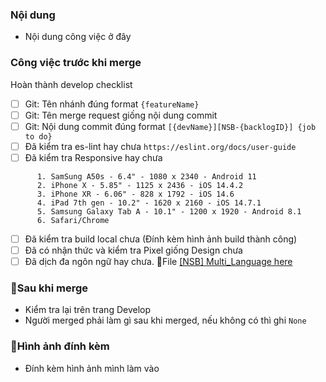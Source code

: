 ### Nội dung

- Nội dung công việc ở đây

### Công việc trước khi merge

Hoàn thành develop checklist

- [ ] Git: Tên nhánh đúng format `{featureName}`
- [ ] Git: Tên merge request giống nội dung commit
- [ ] Git: Nội dung commit đúng format `[{devName}][NSB-{backlogID}] {job to do}`
- [ ] Đã kiểm tra es-lint hay chưa `https://eslint.org/docs/user-guide`
- [ ] Đã kiểm tra Responsive hay chưa

```
      1. SamSung A50s - 6.4" - 1080 x 2340 - Android 11
      2. iPhone X - 5.85" - 1125 x 2436 - iOS 14.4.2
      3. iPhone XR - 6.06" - 828 x 1792 - iOS 14.6
      4. iPad 7th gen - 10.2" - 1620 x 2160 - iOS 14.7.1
      5. Samsung Galaxy Tab A - 10.1" - 1200 x 1920 - Android 8.1
      6. Safari/Chrome
```

- [ ] Đã kiểm tra build local chưa (Đính kèm hình ảnh build thành công)
- [ ] Đã có nhận thức và kiểm tra Pixel giống Design chưa 
- [ ] Đã dịch đa ngôn ngữ hay chưa. File [[NSB] Multi_Language here](https://bapjsc-my.sharepoint.com/:x:/g/personal/administration_bap_jp/EWHrs7__Co5EnbMjULFqJ8gBdAHFlMdz30jYyLb3Zc1UpA?e=EbRr3q)
<!-- - [ ] Đã pass common checklist của chức năng mình làm ở file [CheckList Function](https://docs.google.com/spreadsheets/d/1pJhUBOabjscbu2PUp0fJGhRANWY52vTSQ2dsk9jI458/edit#gid=1676395858) -->

### Sau khi merge

- Kiểm tra lại trên trang Develop
- Người merged phải làm gì sau khi merged, nếu không có thì ghi `None`

### Hình ảnh đính kèm

- Đính kèm hình ảnh mình làm vào
